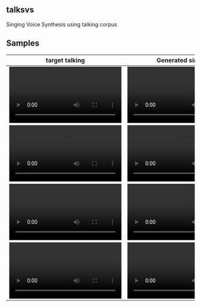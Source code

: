 ## talksvs
Singing Voice Synthesis using talking corpus


## Samples
|  target talking |  Generated singing |
|---------|---------|
| <video  src="https://github.com/netpi/talksvs/assets/8254020/2dfad45f-afe9-4b0f-ade7-71a981f05aa6" type="video/mp4"> </video>  | <video  src="https://github.com/netpi/talksvs/assets/8254020/117eb74a-6a30-44fd-9e88-675a5d0236db" type="video/mp4"> </video> |
| <video  src="https://github.com/netpi/talksvs/assets/8254020/87bbc4bd-8473-419a-b8fe-4f828a4389b2" type="video/mp4"> </video>  | <video  src="https://github.com/netpi/talksvs/assets/8254020/8be742ff-189f-4a80-a4db-3ab6a651740a" type="video/mp4"> </video> |
| <video  src="https://github.com/netpi/talksvs/assets/8254020/0ead8976-2827-4399-b304-935f7cdb6447" type="video/mp4"> </video>  | <video  src="https://github.com/netpi/talksvs/assets/8254020/8106f989-43b7-4235-983b-fb0b7bb6b347" type="video/mp4"> </video> |
| <video  src="https://github.com/netpi/talksvs/assets/8254020/68dbc926-cc0f-4be9-be35-c6e700556962" type="video/mp4"> </video>  | <video  src="https://github.com/netpi/talksvs/assets/8254020/ae3772ec-52ec-4f6a-9bc0-a161d7373251" type="video/mp4"> </video> |






















